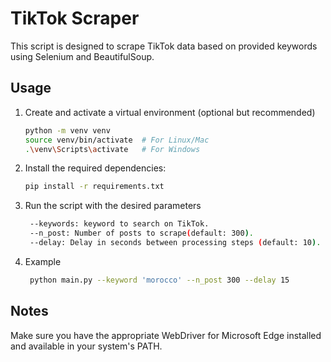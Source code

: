 
# TikTok Scraper

This script is designed to scrape TikTok data based on provided keywords using Selenium and BeautifulSoup.

## Usage

1. Create and activate a virtual environment (optional but recommended)
   ```bash
   python -m venv venv
   source venv/bin/activate  # For Linux/Mac
   .\venv\Scripts\activate   # For Windows

2. Install the required dependencies:
   ```bash
   pip install -r requirements.txt

3. Run the script with the desired parameters
   ```bash
    --keywords: keyword to search on TikTok.
    --n_post: Number of posts to scrape(default: 300).
    --delay: Delay in seconds between processing steps (default: 10).
4. Example
   ```bash
    python main.py --keyword 'morocco' --n_post 300 --delay 15
## Notes
Make sure you have the appropriate WebDriver for Microsoft Edge installed and available in your system's PATH.
